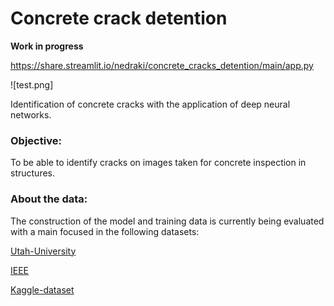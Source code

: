 # Concrete crack detention

**Work in progress**

https://share.streamlit.io/nedraki/concrete_cracks_detention/main/app.py

![test.png]

Identification of concrete cracks with the application of deep neural networks.

### Objective:

To be able to identify cracks on images taken for concrete inspection in structures.

### About the data:

The construction of the model and training data is currently being evaluated with a main focused in the following datasets:

[Utah-University](https://digitalcommons.usu.edu/all_datasets/48/)

[IEEE](https://ieee-dataport.org/documents/elci-edge-based-labeled-crack-image#files)

[Kaggle-dataset](https://www.kaggle.com/arunrk7/surface-crack-detection)


